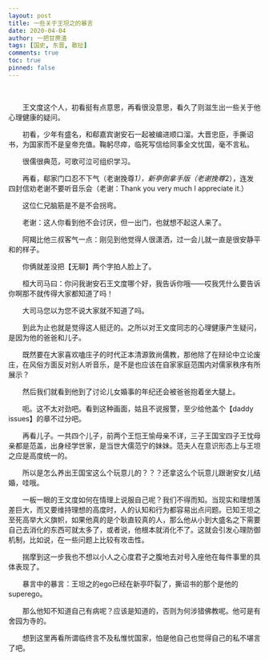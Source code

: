 ```yaml
---
layout: post
title: 一些关于王坦之的暴言
date: 2020-04-04
author: 一把甘蔗渣
tags: [国史, 东晋, 散扯]
comments: true
toc: true
pinned: false
---
```


<br/>

　　王文度这个人，初看挺有点意思，再看很没意思，看久了则滋生出一些关于他心理健康的疑问。

　　初看，少年有盛名，和郗嘉宾谢安石一起被编进顺口溜。大晋忠臣，手撕诏书，为国家而不是皇帝充值。鞠躬尽瘁，临死写信给同事全文忧国，毫不言私。

　　很儒很典范，可歌可泣可组织学习。

　　再看，郗家门口忍不下气（老谢挽尊*1），新亭倒拿手版（老谢挽尊*2），连发四封信劝老谢不要听音乐会（老谢：Thank you very much I appreciate it.）

　　这位仁兄脑筋是不是不会拐弯。

　　老谢：这人你看到他不会讨厌，但一出门，也就想不起这人来了。

　　阿羯比他三叔客气一点：刚见到他觉得人很潇洒，过一会儿就一直是很安静平和的样子。

　　你俩就差没把【无聊】两个字拍人脸上了。

　　桓大司马曰：你问我谢安石王文度哪个好，我告诉你哦——哎我凭什么要告诉你啊那不就传得大家都知道了吗！

　　大司马您以为您不说大家就不知道了吗。

　　到此为止也就是觉得这人挺迂的。之所以对王文度同志的心理健康产生疑问，是因为他的爸爸和儿子。

　　既然要在大家喜欢嗑庄子的时代正本清源敦尚儒教，那他除了在辩论中立论废庄，在风俗方面反对别人听音乐，是不是也应该在自家家庭范围内对儒家秩序有所展示？

　　然后我们就看到他到了讨论儿女婚事的年纪还会被爸爸抱着坐大腿上。

　　呃。这不太对劲吧。看到这种画面，姑且不说报警，至少给他盖个【daddy issues】的章不过分吧。

　　再看儿子。一共四个儿子，前两个王恺王愉母亲不详，三子王国宝四子王忱母亲都是范盖，出身经学世家，是当世大儒范宁的妹妹。范夫人在意识形态上与王坦之应是高度统一的。

　　所以是怎么养出王国宝这么个玩意儿的？？？还拿这么个玩意儿跟谢安女儿结婚，哇哦。

　　一板一眼的王文度如何在情理上说服自己呢？我们不得而知。当现实和理想落差巨大，而又要维持理想的高度时，人的认知和行为都容易出点问题。已知王坦之至死高举大义旗帜，如果他真的是个耿直较真的人，那么他从小到大盛名之下需要自己去消化的东西可就太多了，或者说，他根本就消化不了。这就会引发心理防御机制，比如说，在一些问题上比较有攻击性。

　　揣摩到这一步我也不想以小人之心度君子之腹地去对号入座他在每件事里的具体表现了。

　　暴言中的暴言：王坦之的ego已经在新亭吓裂了，撕诏书的那个是他的superego。

　　那么他知不知道自己有病呢？应该是知道的，否则为何涉猎佛教呢。他可是有舍园为寺的。

　　想到这里再看所谓临终言不及私惟忧国家，怕是他自己也觉得自己的私不堪言了吧。
